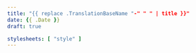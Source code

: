 ```yaml
---
title: "{{ replace .TranslationBaseName "-" " " | title }}"
date: {{ .Date }}
draft: true

stylesheets: [ "style" ]
---
```


